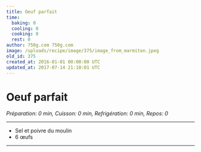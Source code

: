 ```yaml
---
title: Oeuf parfait
time:
  baking: 0
  cooling: 0
  cooking: 0
  rest: 0
author: 750g.com 750g.com
image: /uploads/recipe/image/375/image_from_marmiton.jpeg
old_id: 375
created_at: 2016-01-01 00:00:00 UTC
updated_at: 2017-07-14 21:10:01 UTC
---
```


# Oeuf parfait

_Préparation: 0 min, Cuisson: 0 min, Refrigération: 0 min, Repos: 0_

---

- Sel et poivre du moulin
- 6 œufs

---
